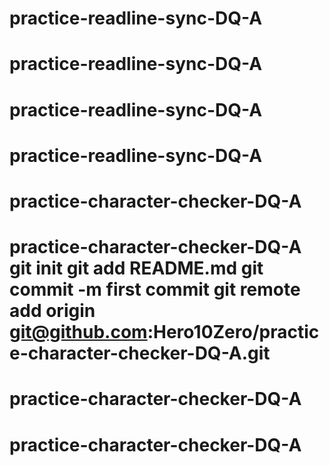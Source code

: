 # practice-readline-sync-DQ-A
# practice-readline-sync-DQ-A
# practice-readline-sync-DQ-A
# practice-readline-sync-DQ-A
# practice-character-checker-DQ-A
# practice-character-checker-DQ-A git init git add README.md git commit -m first commit git remote add origin git@github.com:Hero10Zero/practice-character-checker-DQ-A.git
# practice-character-checker-DQ-A
# practice-character-checker-DQ-A
